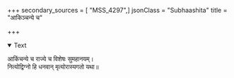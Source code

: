 +++
secondary_sources = [ "MSS_4297",]
jsonClass = "Subhaashita"
title = "आकिञ्चन्ये च"

+++

<details open><summary>Text</summary>

आकिंचन्ये च राज्ये च विशेषः सुमहानयम्।  
नित्योद्विग्नो हि धनवान् मृत्योरास्यगतो यथा॥
</details>
